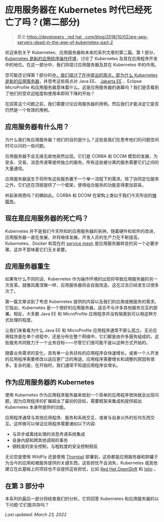 # 应用服务器在 Kubernetes 时代已经死亡了吗？(第二部分)

> 原文:[https://developers . red hat . com/blog/2018/10/02/are-app-servers-dead-in-the-age-of-kubernetes-part-2](https://developers.redhat.com/blog/2018/10/02/are-app-servers-dead-in-the-age-of-kubernetes-part-2)

欢迎来到关于 Kubernetes、应用服务器和未来的系列文章的第二篇。第 1 部分， [Kubernetes 是新的应用程序操作环境](https://developers.redhat.com/blog/2018/09/05/kubernetes-new-operating-environment)，讨论了 Kubernetes 及其在应用程序开发中的地位。在这一部分中，我们将探讨应用服务器及其在 Kubernetes 中的作用。

您可能还记得第 1 部分的[中，我们探讨了在](https://developers.redhat.com/blog/2018/09/05/kubernetes-new-operating-environment)[中提出的观点，即为什么 Kubernetes 是新的应用服务器](https://developers.redhat.com/blog/2018/06/28/why-kubernetes-is-the-new-application-server/)，并思考这些观点对 Java EE、 [Jakarta EE](https://developers.redhat.com/blog/2018/04/24/jakarta-ee-is-officially-out/) 、Eclipse MicroProfile 和应用服务器意味着什么。这是应用服务器的谢幕吗？我们是否看到了他们的受欢迎程度和使用率即将下降的开始？

在回答这个问题之前，我们需要讨论应用服务器的用例。然后我们才能决定它是否仍然是一个有效的用例。

## 应用服务器有什么用？

为什么我们有应用服务器？他们的目的是什么？这些是我们在思考他们的问题空间时可以问的一些问题。

应用服务器不会无缘无故地突然出现。它们是 CORBA 和 DCOM 模型的发展，为安全、交易、消息传递等提供独立的服务。所有这些被分离的服务需要它们之间的大量通信。

应用服务器诞生于将所有这些服务置于一个单一流程下的需求。除了协同定位服务之外，它们还在顶层提供了一个框架，使得组合服务的功能变得更加容易。

听起来熟悉吗？的确如此。CORBA 和 DCOM 在架构上类似于我们今天所说的[微服务](https://developers.redhat.com/topics/microservices/)。

## 现在是应用服务器的死亡吗？

Kubernetes 并不是我们今天所知的应用服务器的丧钟。随着硬件和软件的改进，应用服务器一直在发展，并将继续发展。开发人员的生产力在不断提高。Kubernetes、Docker 和现在的 [service mesh](https://developers.redhat.com/topics/service-mesh/) 是应用服务器转变的另一个必要步骤。这并不意味着它们无关紧要。

## 应用服务器重生

如果有什么不同的话，Kubernetes 作为操作环境的出现将导致应用服务器的另一次变革。就像凤凰涅槃一样，应用服务器将会自我改造，这在过去已经发生过很多次了。

第一篇文章谈到了考虑 Kubernetes 提供的内容以及我们的应用或微服务的需求。它指出，Kubernetes 是一个很好的应用服务器，适合不与许多其他服务交互的部署。相反，大多数 Java EE 和 MicroProfile 应用程序并没有隔离到可以用这种方式处理的程度。

让我们来看看为什么 Java EE 和 MicroProfile 应用程序通常不那么孤立。无论应用程序是在单个进程中，还是分布在整个网络中，它们都是由许多服务组成的，这些服务共同致力于一个业务目标——尽管它们很可能不是以这种方式开始的。

随着业务需求的变化，具有单一业务目标的应用程序会快速增长。或者一个人开发的应用程序需要修改以适应更广泛的用途。应用程序需要增长和调整的原因有很多。复杂的是，在开始时，我们通常不知道应用程序会增长。

## 作为应用服务器的 Kubernetes

使用 Kubernetes 作为应用程序服务器来规划一个简单的应用程序很快就会出现问题，因为应用程序的扩展超出了最初的目标，需要框架来集成和提供超出 Kubernetes 本身所提供的功能。

应用程序通常与其他应用程序、服务和系统交互，或者与自身以外的任何东西交互。这样做可以保证应用程序需要诸如以下内容:

*   与异步或离线处理的消息传递系统集成
*   自身内部和跨其他调用的事务
*   细粒度的安全控制，与粗粒度的安全控制相反

无论您是使用 WildFly 还是使用 [Thorntail](https://developers.redhat.com/blog/2018/08/23/eclipse-microprofile-and-red-hat-update-thorntail-and-smallrye/) 部署到，这些都是应用服务器和胖罐子为当今的应用和微服务提供的关键东西。这些担忧不会消失，Kubernetes 或其他建立在此基础上的项目也不会提供这些担忧，比如 [Red Hat OpenShift](http://openshift.com/) 和 [Istio](https://developers.redhat.com/topics/service-mesh/) 。

## 在第 3 部分中

本系列的最后一部分将结束我们的分析。它将回答 Kubernetes 和应用服务器的以下问题:它们能共存吗？

*Last updated: March 23, 2022*